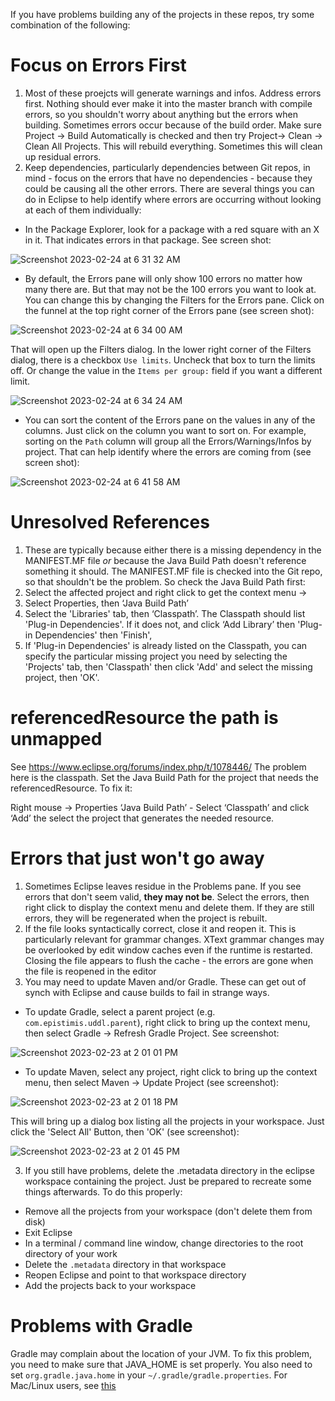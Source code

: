If you have problems building any of the projects in these repos, try some combination of the following:

# Focus on Errors First
1. Most of these proejcts will generate warnings and infos. Address errors first. Nothing should ever make it into the master branch with compile errors,
so you shouldn't worry about anything but the errors when building. Sometimes errors occur because of the build order. Make sure Project -> Build Automatically is checked and then try Project-> Clean -> Clean All 
Projects. This will rebuild everything. Sometimes this will clean up residual errors.
1. Keep dependencies, particularly dependencies between Git repos,  in mind - focus on the errors that have no dependencies - because they could be causing all the other errors. There are several things you can do in Eclipse to help identify where errors are occurring without looking at each of them individually:
* In the Package Explorer, look for a package with a red square with an X in it. That indicates errors in that package. See screen shot:

![Screenshot 2023-02-24 at 6 31 32 AM](https://user-images.githubusercontent.com/120406738/221204401-c1097427-4a7f-4340-acd2-dcbe7ae6a64a.png)

* By default, the Errors pane will only show 100 errors no matter how many there are. But that may not be the 100 errors you want to look at. You can change this by changing the Filters for the Errors pane. Click on the funnel at the top right corner of the Errors pane (see screen shot):

![Screenshot 2023-02-24 at 6 34 00 AM](https://user-images.githubusercontent.com/120406738/221204925-2cb84d95-289a-41f6-bc22-f1896523ed65.png)

That will open up the Filters dialog. In the lower right corner of the Filters dialog, there is a checkbox `Use limits`. Uncheck that box to turn the limits off. Or change the value in the `Items per group:` field if you want a different limit.

![Screenshot 2023-02-24 at 6 34 24 AM](https://user-images.githubusercontent.com/120406738/221205167-6482c2da-ecb9-4f35-8880-c59109a2217e.png)

* You can sort the content of the Errors pane on the values in any of the columns. Just click on the column you want to sort on. For example, sorting on the `Path` column will group all the Errors/Warnings/Infos by project. That can help identify where the errors are coming from (see screen shot):

![Screenshot 2023-02-24 at 6 41 58 AM](https://user-images.githubusercontent.com/120406738/221206668-c5c95683-1dd3-4398-80bf-4a536cefb60f.png)

# Unresolved References
1. These are typically because either there is a missing dependency in the MANIFEST.MF file *or* because the Java Build Path doesn't reference something 
it should. The MANIFEST.MF file is checked into the Git repo, so that shouldn't be the problem. So check the Java Build Path first: 
1. Select the affected project
and right click to get the context menu -> 
1. Select Properties, then ‘Java Build Path’
2. Select the 'Libraries' tab, then ‘Classpath’. The Classpath should list 'Plug-in Dependencies'.  If it does not,  and click ‘Add Library’ then 'Plug-in Dependencies' then 'Finish', 
3. If 'Plug-in Dependencies' is already listed on the Classpath, you can specify the particular missing project you need by
selecting the 'Projects' tab, then 'Classpath' then click 'Add' and select the missing project, then 'OK'.

# referencedResource the path is unmapped
See https://www.eclipse.org/forums/index.php/t/1078446/
The problem here is the classpath. Set the Java Build Path for the project that needs the referencedResource. To fix it: 

Right mouse -> Properties ‘Java Build Path’ - Select ‘Classpath’ and click ‘Add’ the select the project that generates the needed resource.

# Errors that just won't go away
1. Sometimes Eclipse leaves residue in the Problems pane. If you see errors that don't seem valid, **they may not be**. Select the errors, then right click
to display the context menu and delete them. If they are still errors, they will be regenerated when the project is rebuilt.
1. If the file looks syntactically correct, close it and reopen it. This is particularly relevant for grammar changes. XText grammar changes may 
be overlooked by edit window caches even if the runtime is restarted. Closing the file appears to flush the cache - the errors are gone when the 
file is reopened in the editor
1. You may need to update Maven and/or Gradle. These can get out of synch with Eclipse and cause builds to fail in strange ways. 
* To update Gradle, select a parent project (e.g. `com.epistimis.uddl.parent`), right click to bring up the context menu, then select Gradle -> Refresh Gradle Project. See screenshot:

![Screenshot 2023-02-23 at 2 01 01 PM](https://user-images.githubusercontent.com/120406738/221041367-5f170a36-d87b-42a7-923e-3864994a91bc.png)

* To update Maven, select any project, right click to bring up the context menu, then select Maven -> Update Project (see screenshot):

![Screenshot 2023-02-23 at 2 01 18 PM](https://user-images.githubusercontent.com/120406738/221041577-23b6b162-da2e-442e-8b3b-82f30d84b66a.png)

This will bring up a dialog box listing all the projects in your workspace. Just click the 'Select All' Button, then 'OK' (see screenshot):

![Screenshot 2023-02-23 at 2 01 45 PM](https://user-images.githubusercontent.com/120406738/221041866-d6b9f52b-a6e9-40fa-955c-215fa14d2fca.png)


3. If you still have problems, delete the .metadata directory in the eclipse workspace containing the project. Just be prepared to recreate some things afterwards. To do this properly:
* Remove all the projects from your workspace (don't delete them from disk)
* Exit Eclipse
* In a terminal / command line window, change directories to the root directory of your work
* Delete the `.metadata` directory in that workspace
* Reopen Eclipse and point to that workspace directory
* Add the projects back to your workspace

# Problems with Gradle
Gradle may complain about the location of your JVM. To fix this problem, you need to make sure that JAVA_HOME is set properly. You also need to set `org.gradle.java.home` in your `~/.gradle/gradle.properties`. For Mac/Linux users, see [this](https://askubuntu.com/questions/1259159/gradle-java-home-is-set-to-an-invalid-directory) 
